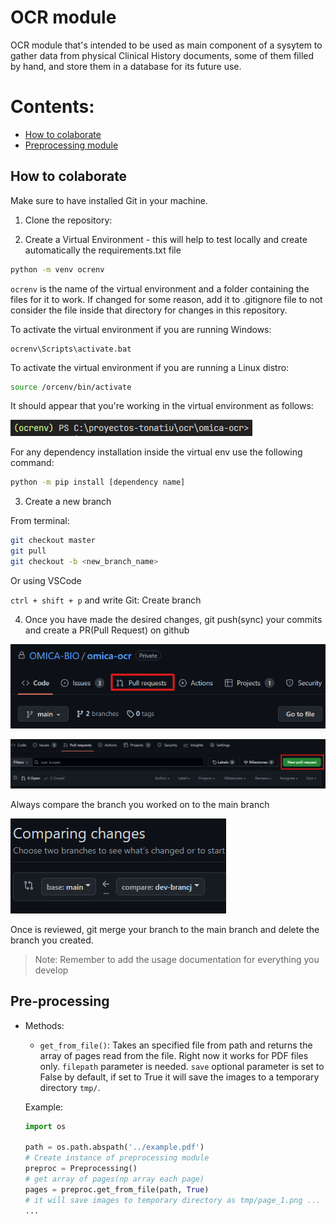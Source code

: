#  OCR module

OCR module that's intended to be used as main component of a sysytem to gather data from physical Clinical History documents, some of them filled by hand, and store them in a database for its future use.

# Contents:
- [How to colaborate](#how-to-colaborate)
- [Preprocessing module](#pre-processing)

## How to colaborate

Make sure to have installed Git in your machine.

1. Clone the repository:

2. Create a Virtual Environment - this will help to test locally and create automatically the requirements.txt file

``` bash
python -m venv ocrenv
```
`ocrenv` is the name of the virtual environment and a folder containing the files  for it to work. If changed for some reason, add it to .gitignore file to not consider the file inside that directory for changes in this repository.

To activate the virtual environment if you are running Windows:

```
ocrenv\Scripts\activate.bat
```
To activate the virtual environment if you are running a Linux distro:
``` bash 
source /orcenv/bin/activate
```
It should appear that you're working in the virtual environment as follows:

![alt text](readme-media/insidevenv.png)

For any dependency installation inside the virtual env use the following command:
``` bash
python -m pip install [dependency name]
```
3. Create a new branch 

From terminal:

``` bash
git checkout master
git pull
git checkout -b <new_branch_name>
```
Or using VSCode 

`ctrl + shift + p` and write Git: Create branch

4. Once you have made the desired changes, git push(sync) your commits and create a PR(Pull Request) on github

![alt text](readme-media/pr1.png)



![alt text](readme-media/pr2.png)

Always compare the branch you worked on to the main branch

![alt text](readme-media/pr3.png)

Once is reviewed, git merge your branch to the main branch and delete the branch you created.

> Note: Remember to add the usage documentation for everything you develop

## Pre-processing

- Methods:
    - `get_from_file()`: Takes an specified file from path and returns the array of pages read from the file. Right now it works for PDF files only.
    `filepath` parameter is needed. 
    `save` optional parameter is set to False by default, if set to True it will save the images to a temporary directory `tmp/`.

    Example: 
    ``` python
    import os

    path = os.path.abspath('../example.pdf')
    # Create instance of preprocessing module
    preproc = Preprocessing()
    # get array of pages(np array each page)
    pages = preproc.get_from_file(path, True)
    # it will save images to temporary directory as tmp/page_1.png ... 
    ...

    ```
